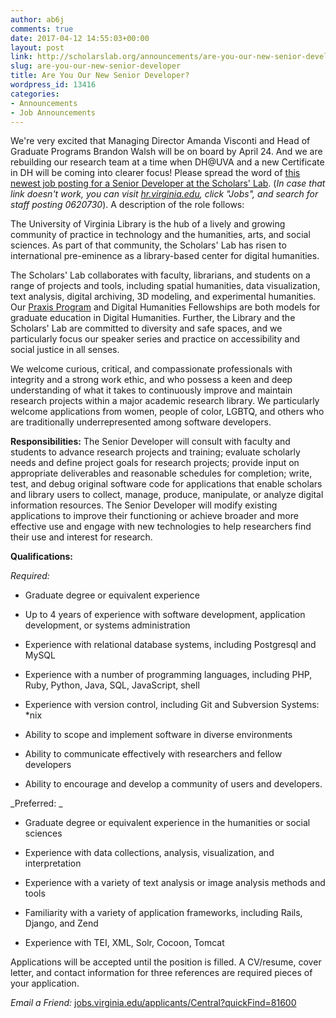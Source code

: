 ```yaml
---
author: ab6j
comments: true
date: 2017-04-12 14:55:03+00:00
layout: post
link: http://scholarslab.org/announcements/are-you-our-new-senior-developer/
slug: are-you-our-new-senior-developer
title: Are You Our New Senior Developer?
wordpress_id: 13416
categories:
- Announcements
- Job Announcements
---
```


We're very excited that Managing Director Amanda Visconti and Head of Graduate Programs Brandon Walsh will be on board by April 24. And we are rebuilding our research team at a time when DH@UVA and a new Certificate in DH will be coming into clearer focus! Please spread the word of [this newest job posting for a Senior Developer at the Scholars' Lab](http://jobs.virginia.edu/applicants/Central?quickFind=81600). (_In case that link doesn't work, you can visit [hr.virginia.edu](http://www.hr.virginia.edu/), click "Jobs", and search for staff posting 0620730_). A description of the role follows:

The University of Virginia Library is the hub of a lively and growing community of practice in technology and the humanities, arts, and social sciences. As part of that community, the Scholars' Lab has risen to international pre-eminence as a library-based center for digital humanities.

The Scholars' Lab collaborates with faculty, librarians, and students on a range of projects and tools, including spatial humanities, data visualization, text analysis, digital archiving, 3D modeling, and experimental humanities. Our [Praxis Program](http://praxis.scholarslab.org/) and Digital Humanities Fellowships are both models for graduate education in Digital Humanities. Further, the Library and the Scholars' Lab are committed to diversity and safe spaces, and we particularly focus our speaker series and practice on accessibility and social justice in all senses.

We welcome curious, critical, and compassionate professionals with integrity and a strong work ethic, and who possess a keen and deep understanding of what it takes to continuously improve and maintain research projects within a major academic research library. We particularly welcome applications from women, people of color, LGBTQ, and others who are traditionally underrepresented among software developers.

**Responsibilities:** The Senior Developer will consult with faculty and students to advance research projects and training; evaluate scholarly needs and define project goals for research projects; provide input on appropriate deliverables and reasonable schedules for completion; write, test, and debug original software code for applications that enable scholars and library users to collect, manage, produce, manipulate, or analyze digital information resources. The Senior Developer will modify existing applications to improve their functioning or achieve broader and more effective use and engage with new technologies to help researchers find their use and interest for research.

**Qualifications:**

_Required:_



 	
  * Graduate degree or equivalent experience

 	
  * Up to 4 years of experience with software development, application development, or systems administration

 	
  * Experience with relational database systems, including Postgresql and MySQL

 	
  * Experience with a number of programming languages, including PHP, Ruby, Python, Java, SQL, JavaScript, shell

 	
  * Experience with version control, including Git and Subversion Systems: *nix

 	
  * Ability to scope and implement software in diverse environments

 	
  * Ability to communicate effectively with researchers and fellow developers

 	
  * Ability to encourage and develop a community of users and developers.


_Preferred: _



 	
  * Graduate degree or equivalent experience in the humanities or social sciences

 	
  * Experience with data collections, analysis, visualization, and interpretation

 	
  * Experience with a variety of text analysis or image analysis methods and tools

 	
  * Familiarity with a variety of application frameworks, including Rails, Django, and Zend

 	
  * Experience with TEI, XML, Solr, Cocoon, Tomcat


Applications will be accepted until the position is filled. A CV/resume, cover letter, and contact information for three references are required pieces of your application.

_Email a Friend:_ [jobs.virginia.edu/applicants/Central?quickFind=81600](http://jobs.virginia.edu/applicants/Central?quickFind=81600)
